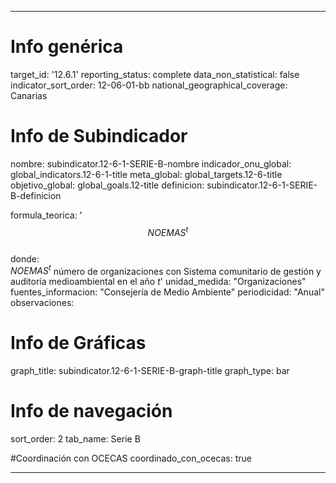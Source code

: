 ---

# Info genérica
target_id: '12.6.1'
reporting_status: complete
data_non_statistical: false
indicator_sort_order: 12-06-01-bb
national_geographical_coverage: Canarias

# Info de Subindicador
nombre: subindicator.12-6-1-SERIE-B-nombre
indicador_onu_global: global_indicators.12-6-1-title
meta_global: global_targets.12-6-title
objetivo_global: global_goals.12-title
definicion: subindicator.12-6-1-SERIE-B-definicion

formula_teorica: '$$NOEMAS^{t}$$ <br>
donde: <br>
$NOEMAS^{t}$ número de organizaciones con Sistema comunitario de gestión y auditoría medioambiental en el año $t$'
unidad_medida: "Organizaciones"
fuentes_informacion: "Consejería de Medio Ambiente"
periodicidad: "Anual"
observaciones: 

# Info de Gráficas
graph_title: subindicator.12-6-1-SERIE-B-graph-title
graph_type: bar

# Info de navegación
sort_order: 2
tab_name: Serie B

#Coordinación con OCECAS
coordinado_con_ocecas: true

---